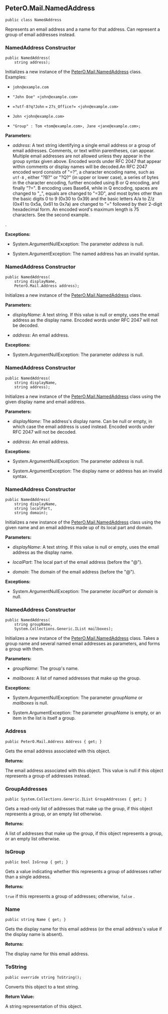 ## PeterO.Mail.NamedAddress

    public class NamedAddress

Represents an email address and a name for that address. Can represent a group of email addresses instead.

### NamedAddress Constructor

    public NamedAddress(
        string address);

Initializes a new instance of the [PeterO.Mail.NamedAddress](PeterO.Mail.NamedAddress.md) class. Examples:

 *  `john@example.com`

 *  `"John Doe" <john@example.com>`

 *  `=?utf-8?q?John`  `=`  `27s_Office?=
            <john@example.com>`

 *  `John <john@example.com>`

 *  `"Group" : Tom <tom@example.com>, Jane
            <jane@example.com>;`

<b>Parameters:</b>

 * <i>address</i>: A text string identifying a single email address or a group of email addresses. Comments, or text within parentheses, can appear. Multiple email addresses are not allowed unless they appear in the group syntax given above. Encoded words under RFC 2047 that appear within comments or display names will be decoded.An RFC 2047 encoded word consists of "=?", a character encoding name, such as  `utf-8` , either "?B?" or "?Q?" (in upper or lower case), a series of bytes in the character encoding, further encoded using B or Q encoding, and finally "?=". B encoding uses Base64, while in Q encoding, spaces are changed to "_", equals are changed to "=3D", and most bytes other than the basic digits 0 to 9 (0x30 to 0x39) and the basic letters A/a to Z/z (0x41 to 0x5a, 0x61 to 0x7a) are changed to "=" followed by their 2-digit hexadecimal form. An encoded word's maximum length is 75 characters. See the second example.

.

<b>Exceptions:</b>

 * System.ArgumentNullException:
The parameter <i>address</i>
 is null.

 * System.ArgumentException:
The named address has an invalid syntax.

### NamedAddress Constructor

    public NamedAddress(
        string displayName,
        PeterO.Mail.Address address);

Initializes a new instance of the [PeterO.Mail.NamedAddress](PeterO.Mail.NamedAddress.md) class.

<b>Parameters:</b>

 * <i>displayName</i>: A text string. If this value is null or empty, uses the email address as the display name. Encoded words under RFC 2047 will not be decoded.

 * <i>address</i>: An email address.

<b>Exceptions:</b>

 * System.ArgumentNullException:
The parameter <i>address</i>
 is null.

### NamedAddress Constructor

    public NamedAddress(
        string displayName,
        string address);

Initializes a new instance of the [PeterO.Mail.NamedAddress](PeterO.Mail.NamedAddress.md) class using the given display name and email address.

<b>Parameters:</b>

 * <i>displayName</i>: The address's display name. Can be null or empty, in which case the email address is used instead. Encoded words under RFC 2047 will not be decoded.

 * <i>address</i>: An email address.

<b>Exceptions:</b>

 * System.ArgumentNullException:
The parameter <i>address</i>
 is null.

 * System.ArgumentException:
The display name or address has an invalid syntax.

### NamedAddress Constructor

    public NamedAddress(
        string displayName,
        string localPart,
        string domain);

Initializes a new instance of the [PeterO.Mail.NamedAddress](PeterO.Mail.NamedAddress.md) class using the given name and an email address made up of its local part and domain.

<b>Parameters:</b>

 * <i>displayName</i>: A text string. If this value is null or empty, uses the email address as the display name.

 * <i>localPart</i>: The local part of the email address (before the "@").

 * <i>domain</i>: The domain of the email address (before the "@").

<b>Exceptions:</b>

 * System.ArgumentNullException:
The parameter <i>localPart</i>
 or  <i>domain</i>
 is null.

### NamedAddress Constructor

    public NamedAddress(
        string groupName,
        System.Collections.Generic.IList mailboxes);

Initializes a new instance of the [PeterO.Mail.NamedAddress](PeterO.Mail.NamedAddress.md) class. Takes a group name and several named email addresses as parameters, and forms a group with them.

<b>Parameters:</b>

 * <i>groupName</i>: The group's name.

 * <i>mailboxes</i>: A list of named addresses that make up the group.

<b>Exceptions:</b>

 * System.ArgumentNullException:
The parameter <i>groupName</i>
 or  <i>mailboxes</i>
 is null.

 * System.ArgumentException:
The parameter <i>groupName</i>
 is empty, or an item in the list is itself a group.

### Address

    public PeterO.Mail.Address Address { get; }

Gets the email address associated with this object.

<b>Returns:</b>

The email address associated with this object. This value is null if this object represents a group of addresses instead.

### GroupAddresses

    public System.Collections.Generic.IList GroupAddresses { get; }

Gets a read-only list of addresses that make up the group, if this object represents a group, or an empty list otherwise.

<b>Returns:</b>

A list of addresses that make up the group, if this object represents a group, or an empty list otherwise.

### IsGroup

    public bool IsGroup { get; }

Gets a value indicating whether this represents a group of addresses rather than a single address.

<b>Returns:</b>

 `true`  if this represents a group of addresses; otherwise,  `false` .

### Name

    public string Name { get; }

Gets the display name for this email address (or the email address's value if the display name is absent).

<b>Returns:</b>

The display name for this email address.

### ToString

    public override string ToString();

Converts this object to a text string.

<b>Return Value:</b>

A string representation of this object.
